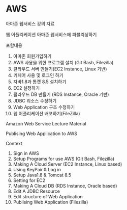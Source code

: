 # AWS


아마존 웹서비스 강의 자료

웹 어플리케이션 아마존 웹서비스에 퍼블리싱하기

포함내용

1. 아마존 회원가입하기
2. AWS 사용을 위한 프로그램 설치 (Git Bash, Filezilla)
3. 클라우드 서버 만들기(EC2 Instance, Linux 기반)
4. 키페어 사용 및 로그인 하기
5. 자바1.8과 톰캣 8.5 설치하기
6. EC2 설정하기
7. 클라우드 DB 만들기 (RDS Instance, Oracle 기반)
8. JDBC 리소스 수정하기
9. Web Application 구조 수정하기
10. 웹 어플리케이션 배포하기(FileZilla)



Amazon Web Service Lecture Material

Publising Web Application to AWS

Context


1. Sign in AWS
2. Setup Programs for use AWS (Git Bash, Filezilla)
3. Making A Cloud Server (EC2 Instance, Linux based)
4. Using KeyPair & Log in
5. Setup Java1.8 & Tomcat 8.5
6. Setting for EC2
7. Making A Cloud DB (RDS Instance, Oracle based)
8. Edit A JDBC Resource
9. Edit structure of Web Application
10. Publising Web Application (Filezilla)

